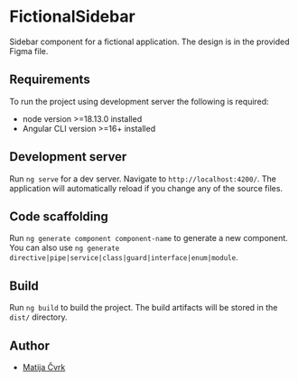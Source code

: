 # FictionalSidebar

Sidebar component for a fictional application.
The design is in the provided Figma file.

## Requirements

To run the project using development server the following is required:

- node version >=18.13.0 installed
- Angular CLI version >=16+ installed

## Development server

Run `ng serve` for a dev server. Navigate to `http://localhost:4200/`.
The application will automatically reload if you change any of the source files.

## Code scaffolding

Run `ng generate component component-name` to generate a new component.
You can also use `ng generate directive|pipe|service|class|guard|interface|enum|module`.

## Build

Run `ng build` to build the project. The build artifacts will be stored in the `dist/` directory.

## Author

- [Matija Čvrk](https://www.linkedin.com/in/consultant-matija-cvrk-1388b3101/)
